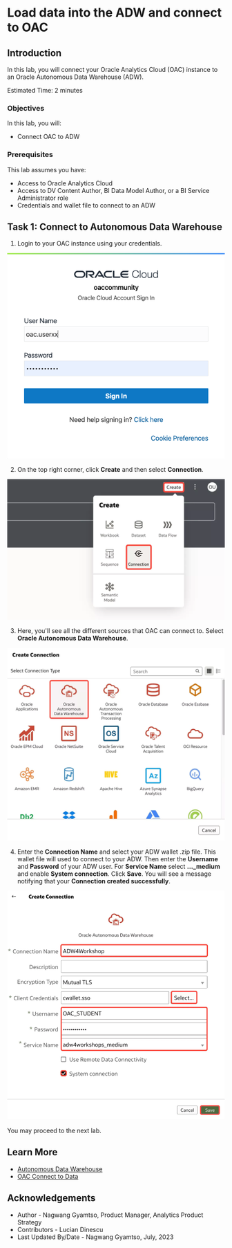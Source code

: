 # Load data into the ADW and connect to OAC

## Introduction

In this lab, you will connect your Oracle Analytics Cloud (OAC) instance to an Oracle Autonomous Data Warehouse (ADW).

Estimated Time: 2 minutes

### Objectives

In this lab, you will:
* Connect OAC to ADW

### Prerequisites

This lab assumes you have:
* Access to Oracle Analytics Cloud
* Access to DV Content Author, BI Data Model Author, or a BI Service Administrator role
* Credentials and wallet file to connect to an ADW

## Task 1: Connect to Autonomous Data Warehouse


1. Login to your OAC instance using your credentials.

![](images/login.png)

2. On the top right corner, click **Create** and then select **Connection**.

![](images/create-connection.png)

3. Here, you'll see all the different sources that OAC can connect to. Select **Oracle Autonomous Data Warehouse**.

![](images/select-adw.png)

4. Enter the **Connection Name** and select your ADW wallet .zip file. This wallet file will used to connect to your ADW. Then enter the **Username** and **Password** of your ADW user. For **Service Name** select **..._medium** and enable **System connection**. Click **Save**. You will see a message notifying that your **Connection created successfully**.

![](images/connection-credentials.png)

You may proceed to the next lab.

## Learn More
* [Autonomous Data Warehouse](https://docs.oracle.com/en/cloud/paas/autonomous-data-warehouse-cloud/)
* [OAC Connect to Data](https://docs.oracle.com/en/cloud/paas/analytics-cloud/upload-data.html)

## Acknowledgements
* Author - Nagwang Gyamtso, Product Manager, Analytics Product Strategy
* Contributors - Lucian Dinescu
* Last Updated By/Date - Nagwang Gyamtso, July, 2023
